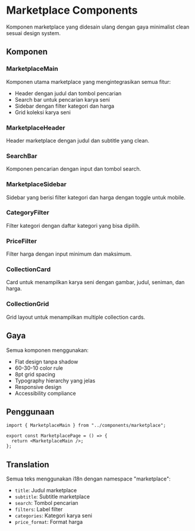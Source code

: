 # Marketplace Components

Komponen marketplace yang didesain ulang dengan gaya minimalist clean sesuai design system.

## Komponen

### MarketplaceMain

Komponen utama marketplace yang mengintegrasikan semua fitur:

- Header dengan judul dan tombol pencarian
- Search bar untuk pencarian karya seni
- Sidebar dengan filter kategori dan harga
- Grid koleksi karya seni

### MarketplaceHeader

Header marketplace dengan judul dan subtitle yang clean.

### SearchBar

Komponen pencarian dengan input dan tombol search.

### MarketplaceSidebar

Sidebar yang berisi filter kategori dan harga dengan toggle untuk mobile.

### CategoryFilter

Filter kategori dengan daftar kategori yang bisa dipilih.

### PriceFilter

Filter harga dengan input minimum dan maksimum.

### CollectionCard

Card untuk menampilkan karya seni dengan gambar, judul, seniman, dan harga.

### CollectionGrid

Grid layout untuk menampilkan multiple collection cards.

## Gaya

Semua komponen menggunakan:

- Flat design tanpa shadow
- 60-30-10 color rule
- 8pt grid spacing
- Typography hierarchy yang jelas
- Responsive design
- Accessibility compliance

## Penggunaan

```tsx
import { MarketplaceMain } from "../components/marketplace";

export const MarketplacePage = () => {
  return <MarketplaceMain />;
};
```

## Translation

Semua teks menggunakan i18n dengan namespace "marketplace":

- `title`: Judul marketplace
- `subtitle`: Subtitle marketplace
- `search`: Tombol pencarian
- `filters`: Label filter
- `categories`: Kategori karya seni
- `price_format`: Format harga
